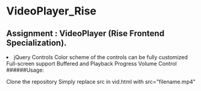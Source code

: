# VideoPlayer_Rise

<html>
<h2>
Assignment : VideoPlayer (Rise Frontend Specialization).
</h2>
  <body>
    <li>
    jQuery Controls
Color scheme of the controls can be fully customized
Full-screen support
Buffered and Playback Progress
Volume Control
######Usage:

Clone the repository
Simply replace src in vid.html with src="filename.mp4"
</li>
    
  </body>
</html>
